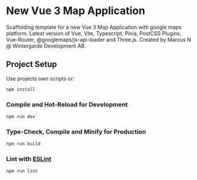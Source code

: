 # New Vue 3 Map Application

Scaffolding template for a new Vue 3 Map Application with google maps platform.
Latest version of Vue, Vite, Typescript, Pinia, PostCSS Plugins, Vue-Router, @googlemaps/js-api-loader and Three.js.
Created by Marcus N @ Wintergarde Development AB.


## Project Setup

Use projects own scripts or:


```sh
npm install
```

### Compile and Hot-Reload for Development

```sh
npm run dev
```

### Type-Check, Compile and Minify for Production

```sh
npm run build
```

### Lint with [ESLint](https://eslint.org/)

```sh
npm run lint
```
